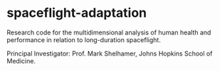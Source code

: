# spaceflight-adaptation

Research code for the multidimensional analysis of human health and performance in relation to long-duration spaceflight. 

Principal Investigator: Prof. Mark Shelhamer, Johns Hopkins School of Medicine. 

